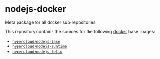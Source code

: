 nodejs-docker
=============

Meta package for all docker sub-repositories

This repository contains the sources for the following [docker](https://docker.io) base images:
- [`hypercloud/nodejs-base`](https://github.com/hypercloud/nodejs-base)
- [`hypercloud/nodejs-runtime`](https://github.com/hypercloud/nodejs-runtime)
- [`hypercloud/nodejs-hello`](https://github.com/hypercloud/nodejs-hello)

